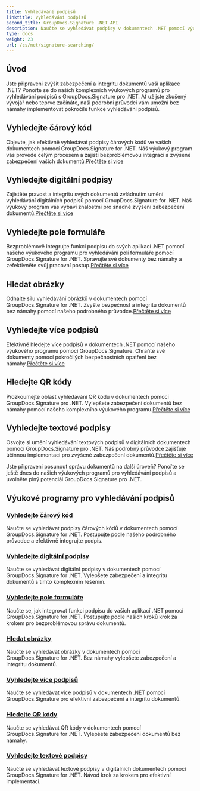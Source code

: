 ```yaml
---
title: Vyhledávání podpisů
linktitle: Vyhledávání podpisů
second_title: GroupDocs.Signature .NET API
description: Naučte se vyhledávat podpisy v dokumentech .NET pomocí výukových programů GroupDocs.Signature for .NET. Vylepšete zabezpečení pomocí vyhledávání čárových kódů, digitálních kódů, obrázků, textů a QR kódů.
type: docs
weight: 23
url: /cs/net/signature-searching/
---
```

## Úvod

Jste připraveni zvýšit zabezpečení a integritu dokumentů vaší aplikace .NET? Ponořte se do našich komplexních výukových programů pro vyhledávání podpisů s GroupDocs.Signature pro .NET. Ať už jste zkušený vývojář nebo teprve začínáte, naši podrobní průvodci vám umožní bez námahy implementovat pokročilé funkce vyhledávání podpisů.

## Vyhledejte čárový kód
 Objevte, jak efektivně vyhledávat podpisy čárových kódů ve vašich dokumentech pomocí GroupDocs.Signature for .NET. Náš výukový program vás provede celým procesem a zajistí bezproblémovou integraci a zvýšené zabezpečení vašich dokumentů.[Přečtěte si více](./search-for-barcode/)

## Vyhledejte digitální podpisy
 Zajistěte pravost a integritu svých dokumentů zvládnutím umění vyhledávání digitálních podpisů pomocí GroupDocs.Signature for .NET. Náš výukový program vás vybaví znalostmi pro snadné zvýšení zabezpečení dokumentů.[Přečtěte si více](./search-for-digital-signatures/)

## Vyhledejte pole formuláře
Bezproblémově integrujte funkci podpisu do svých aplikací .NET pomocí našeho výukového programu pro vyhledávání polí formuláře pomocí GroupDocs.Signature for .NET. Spravujte své dokumenty bez námahy a zefektivněte svůj pracovní postup.[Přečtěte si více](./search-for-form-fields/)

## Hledat obrázky
 Odhalte sílu vyhledávání obrázků v dokumentech pomocí GroupDocs.Signature for .NET. Zvyšte bezpečnost a integritu dokumentů bez námahy pomocí našeho podrobného průvodce.[Přečtěte si více](./search-for-images/)

## Vyhledejte více podpisů
 Efektivně hledejte více podpisů v dokumentech .NET pomocí našeho výukového programu pomocí GroupDocs.Signature. Chraňte své dokumenty pomocí pokročilých bezpečnostních opatření bez námahy.[Přečtěte si více](./search-for-multiple-signatures/)

## Hledejte QR kódy
 Prozkoumejte oblast vyhledávání QR kódu v dokumentech pomocí GroupDocs.Signature pro .NET. Vylepšete zabezpečení dokumentů bez námahy pomocí našeho komplexního výukového programu.[Přečtěte si více](./search-for-qr-codes/)

## Vyhledejte textové podpisy
Osvojte si umění vyhledávání textových podpisů v digitálních dokumentech pomocí GroupDocs.Signature pro .NET. Náš podrobný průvodce zajišťuje účinnou implementaci pro zvýšené zabezpečení dokumentů.[Přečtěte si více](./search-for-text-signatures/)

Jste připraveni posunout správu dokumentů na další úroveň? Ponořte se ještě dnes do našich výukových programů pro vyhledávání podpisů a uvolněte plný potenciál GroupDocs.Signature pro .NET.

## Výukové programy pro vyhledávání podpisů
### [Vyhledejte čárový kód](./search-for-barcode/)
Naučte se vyhledávat podpisy čárových kódů v dokumentech pomocí GroupDocs.Signature for .NET. Postupujte podle našeho podrobného průvodce a efektivně integrujte podpis.
### [Vyhledejte digitální podpisy](./search-for-digital-signatures/)
Naučte se vyhledávat digitální podpisy v dokumentech pomocí GroupDocs.Signature for .NET. Vylepšete zabezpečení a integritu dokumentů s tímto komplexním řešením.
### [Vyhledejte pole formuláře](./search-for-form-fields/)
Naučte se, jak integrovat funkci podpisu do vašich aplikací .NET pomocí GroupDocs.Signature for .NET. Postupujte podle našich kroků krok za krokem pro bezproblémovou správu dokumentů.
### [Hledat obrázky](./search-for-images/)
Naučte se vyhledávat obrázky v dokumentech pomocí GroupDocs.Signature for .NET. Bez námahy vylepšete zabezpečení a integritu dokumentů.
### [Vyhledejte více podpisů](./search-for-multiple-signatures/)
Naučte se vyhledávat více podpisů v dokumentech .NET pomocí GroupDocs.Signature pro efektivní zabezpečení a integritu dokumentů.
### [Hledejte QR kódy](./search-for-qr-codes/)
Naučte se vyhledávat QR kódy v dokumentech pomocí GroupDocs.Signature for .NET. Vylepšete zabezpečení dokumentů bez námahy.
### [Vyhledejte textové podpisy](./search-for-text-signatures/)
Naučte se vyhledávat textové podpisy v digitálních dokumentech pomocí GroupDocs.Signature for .NET. Návod krok za krokem pro efektivní implementaci.